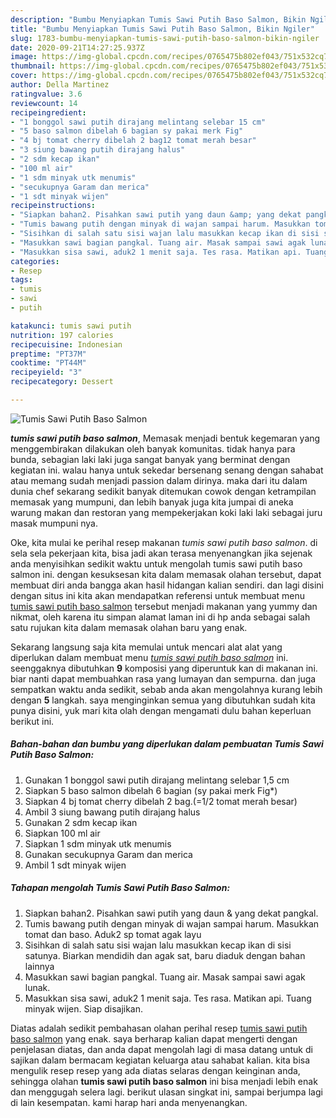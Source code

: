 ```yaml
---
description: "Bumbu Menyiapkan Tumis Sawi Putih Baso Salmon, Bikin Ngiler"
title: "Bumbu Menyiapkan Tumis Sawi Putih Baso Salmon, Bikin Ngiler"
slug: 1783-bumbu-menyiapkan-tumis-sawi-putih-baso-salmon-bikin-ngiler
date: 2020-09-21T14:27:25.937Z
image: https://img-global.cpcdn.com/recipes/0765475b802ef043/751x532cq70/tumis-sawi-putih-baso-salmon-foto-resep-utama.jpg
thumbnail: https://img-global.cpcdn.com/recipes/0765475b802ef043/751x532cq70/tumis-sawi-putih-baso-salmon-foto-resep-utama.jpg
cover: https://img-global.cpcdn.com/recipes/0765475b802ef043/751x532cq70/tumis-sawi-putih-baso-salmon-foto-resep-utama.jpg
author: Della Martinez
ratingvalue: 3.6
reviewcount: 14
recipeingredient:
- "1 bonggol sawi putih dirajang melintang selebar 15 cm"
- "5 baso salmon dibelah 6 bagian sy pakai merk Fig"
- "4 bj tomat cherry dibelah 2 bag12 tomat merah besar"
- "3 siung bawang putih dirajang halus"
- "2 sdm kecap ikan"
- "100 ml air"
- "1 sdm minyak utk menumis"
- "secukupnya Garam dan merica"
- "1 sdt minyak wijen"
recipeinstructions:
- "Siapkan bahan2. Pisahkan sawi putih yang daun &amp; yang dekat pangkal."
- "Tumis bawang putih dengan minyak di wajan sampai harum. Masukkan tomat dan baso. Aduk2 sp tomat agak layu"
- "Sisihkan di salah satu sisi wajan lalu masukkan kecap ikan di sisi satunya. Biarkan mendidih dan agak sat, baru diaduk dengan bahan lainnya"
- "Masukkan sawi bagian pangkal. Tuang air. Masak sampai sawi agak lunak."
- "Masukkan sisa sawi, aduk2 1 menit saja. Tes rasa. Matikan api. Tuang minyak wijen. Siap disajikan."
categories:
- Resep
tags:
- tumis
- sawi
- putih

katakunci: tumis sawi putih 
nutrition: 197 calories
recipecuisine: Indonesian
preptime: "PT37M"
cooktime: "PT44M"
recipeyield: "3"
recipecategory: Dessert

---
```



![Tumis Sawi Putih Baso Salmon](https://img-global.cpcdn.com/recipes/0765475b802ef043/751x532cq70/tumis-sawi-putih-baso-salmon-foto-resep-utama.jpg)

<b><i>tumis sawi putih baso salmon</i></b>, Memasak menjadi bentuk kegemaran yang menggembirakan dilakukan oleh banyak komunitas. tidak hanya para bunda, sebagian laki laki juga sangat banyak yang berminat dengan kegiatan ini. walau hanya untuk sekedar bersenang senang dengan sahabat atau memang sudah menjadi passion dalam dirinya. maka dari itu dalam dunia chef sekarang sedikit banyak ditemukan cowok dengan ketrampilan memasak yang mumpuni, dan lebih banyak juga kita jumpai di aneka warung makan dan restoran yang mempekerjakan koki laki laki sebagai juru masak mumpuni nya.



Oke, kita mulai ke perihal resep makanan <i>tumis sawi putih baso salmon</i>. di sela sela pekerjaan kita, bisa jadi akan terasa menyenangkan jika sejenak anda menyisihkan sedikit waktu untuk mengolah tumis sawi putih baso salmon ini. dengan kesuksesan kita dalam memasak olahan tersebut, dapat membuat diri anda bangga akan hasil hidangan kalian sendiri. dan lagi disini dengan situs ini kita akan mendapatkan referensi untuk membuat menu <u>tumis sawi putih baso salmon</u> tersebut menjadi makanan yang yummy dan nikmat, oleh karena itu simpan alamat laman ini di hp anda sebagai salah satu rujukan kita dalam memasak olahan baru yang enak.


Sekarang langsung saja kita memulai untuk mencari alat alat yang diperlukan dalam membuat menu <u><i>tumis sawi putih baso salmon</i></u> ini. seenggaknya dibutuhkan <b>9</b> komposisi yang diperuntuk kan di makanan ini. biar nanti dapat membuahkan rasa yang lumayan dan sempurna. dan juga sempatkan waktu anda sedikit, sebab anda akan mengolahnya kurang lebih dengan <b>5</b> langkah. saya menginginkan semua yang dibutuhkan sudah kita punya disini, yuk mari kita olah dengan mengamati dulu bahan keperluan berikut ini.

<!--inarticleads1-->

##### Bahan-bahan dan bumbu yang diperlukan dalam pembuatan Tumis Sawi Putih Baso Salmon:

1. Gunakan 1 bonggol sawi putih dirajang melintang selebar 1,5 cm
1. Siapkan 5 baso salmon dibelah 6 bagian (sy pakai merk Fig*)
1. Siapkan 4 bj tomat cherry dibelah 2 bag.(=1/2 tomat merah besar)
1. Ambil 3 siung bawang putih dirajang halus
1. Gunakan 2 sdm kecap ikan
1. Siapkan 100 ml air
1. Siapkan 1 sdm minyak utk menumis
1. Gunakan secukupnya Garam dan merica
1. Ambil 1 sdt minyak wijen




<!--inarticleads2-->

##### Tahapan mengolah Tumis Sawi Putih Baso Salmon:

1. Siapkan bahan2. Pisahkan sawi putih yang daun &amp; yang dekat pangkal.
1. Tumis bawang putih dengan minyak di wajan sampai harum. Masukkan tomat dan baso. Aduk2 sp tomat agak layu
1. Sisihkan di salah satu sisi wajan lalu masukkan kecap ikan di sisi satunya. Biarkan mendidih dan agak sat, baru diaduk dengan bahan lainnya
1. Masukkan sawi bagian pangkal. Tuang air. Masak sampai sawi agak lunak.
1. Masukkan sisa sawi, aduk2 1 menit saja. Tes rasa. Matikan api. Tuang minyak wijen. Siap disajikan.




Diatas adalah sedikit pembahasan olahan perihal resep <u>tumis sawi putih baso salmon</u> yang enak. saya berharap kalian dapat mengerti dengan penjelasan diatas, dan anda dapat mengolah lagi di masa datang untuk di sajikan dalam bermacam kegiatan keluarga atau sahabat kalian. kita bisa mengulik resep resep yang ada diatas selaras dengan keinginan anda, sehingga olahan <b>tumis sawi putih baso salmon</b> ini bisa menjadi lebih enak dan menggugah selera lagi. berikut ulasan singkat ini, sampai berjumpa lagi di lain kesempatan. kami harap hari anda menyenangkan.

